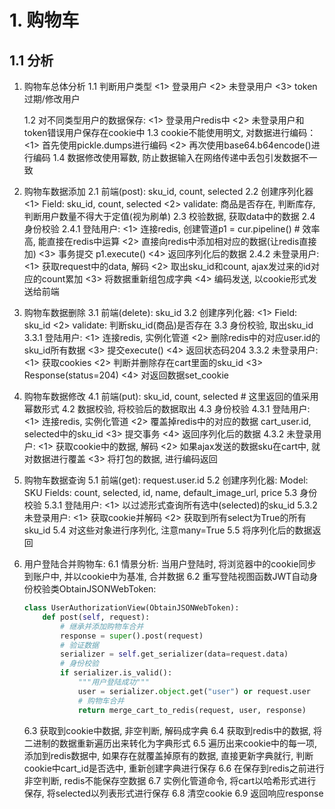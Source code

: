 # 1. 购物车

## 1.1 分析

1. 购物车总体分析
   1.1 判断用户类型
       <1> 登录用户
       <2> 未登录用户
       <3> token过期/修改用户

   1.2 对不同类型用户的数据保存:
       <1> 登录用户redis中
       <2> 未登录用户和token错误用户保存在cookie中
   1.3 cookie不能使用明文, 对数据进行编码：
       <1> 首先使用pickle.dumps进行编码
       <2> 再次使用base64.b64encode()进行编码
   1.4 数据修改使用幂数, 防止数据输入在网络传递中丢包引发数据不一致

2. 购物车数据添加
    2.1 前端(post): sku_id, count, selected
    2.2 创建序列化器
        <1> Field: sku_id, count, selected
        <2> validate: 商品是否存在, 判断库存, 判断用户数量不得大于定值(视为刷单)
    2.3 校验数据, 获取data中的数据
    2.4 身份校验
        2.4.1 登陆用户:
            <1> 连接redis, 创建管道p1 = cur.pipeline()  # 效率高, 能直接在redis中运算
            <2> 直接向redis中添加相对应的数据(让redis直接加)
            <3> 事务提交 p1.execute()
            <4> 返回序列化后的数据
        2.4.2 未登录用户:
            <1> 获取request中的data, 解码
            <2> 取出sku_id和count, ajax发过来的id对应的count累加
            <3> 将数据重新组包成字典
            <4> 编码发送, 以cookie形式发送给前端

3. 购物车数据删除
    3.1 前端(delete): sku_id
    3.2 创建序列化器:
        <1> Field: sku_id
        <2> validate: 判断sku_id(商品)是否存在
    3.3 身份校验, 取出sku_id
        3.3.1 登陆用户:
            <1> 连接redis, 实例化管道
            <2> 删除redis中的对应user.id的sku_id所有数据
            <3> 提交execute()
            <4> 返回状态码204
        3.3.2 未登录用户:
            <1> 获取cookies
            <2> 判断并删除存在cart里面的sku_id
            <3> Response(status=204)
            <4> 对返回数据set_cookie

4. 购物车数据修改
    4.1 前端(put): sku_id, count, selected  # 这里返回的值采用幂数形式
    4.2 数据校验, 将校验后的数据取出
    4.3 身份校验
        4.3.1 登陆用户:
            <1> 连接redis, 实例化管道
            <2> 覆盖掉redis中的对应的数据 cart_user.id, selected中的sku_id 
            <3> 提交事务
            <4> 返回序列化后的数据
        4.3.2 未登录用户:
            <1> 获取cookie中的数据, 解码
            <2> 如果ajax发送的数据sku在cart中, 就对数据进行覆盖
            <3> 将打包的数据, 进行编码返回

5. 购物车数据查询
    5.1 前端(get): request.user.id
    5.2 创建序列化器:
        Model: SKU
        Fields: count, selected, id, name, default_image_url, price
    5.3 身份校验
        5.3.1 登陆用户:
            <1> 以过滤形式查询所有选中(selected)的sku_id
        5.3.2 未登录用户:
            <1> 获取cookie并解码
            <2> 获取到所有select为True的所有sku_id
    5.4 对这些对象进行序列化, 注意many=True
    5.5 将序列化后的数据返回

6. 用户登陆合并购物车:
    6.1 情景分析:
        当用户登陆时, 将浏览器中的cookie同步到账户中, 并以cookie中为基准, 合并数据
    6.2 重写登陆视图函数JWT自动身份校验类ObtainJSONWebToken:

    ```python
    class UserAuthorizationView(ObtainJSONWebToken):
        def post(self, request):
            # 继承并添加购物车合并
            response = super().post(request)
            # 验证数据
            serializer = self.get_serializer(data=request.data)
            # 身份校验
            if serializer.is_valid():
                """用户登陆成功"""
                user = serializer.object.get("user") or request.user
                # 购物车合并
                return merge_cart_to_redis(request, user, response)
    ```

    6.3 获取到cookie中数据, 非空判断, 解码成字典
    6.4 获取到redis中的数据, 将二进制的数据重新遍历出来转化为字典形式
    6.5 遍历出来cookie中的每一项, 添加到redis数据中, 如果存在就覆盖掉原有的数据, 直接更新字典就行, 判断cookie中cart_id是否选中, 重新创建字典进行保存
    6.6 在保存到redis之前进行非空判断, redis不能保存空数据
    6.7 实例化管道命令, 将cart以哈希形式进行保存, 将selected以列表形式进行保存
    6.8 清空cookie
    6.9 返回响应response